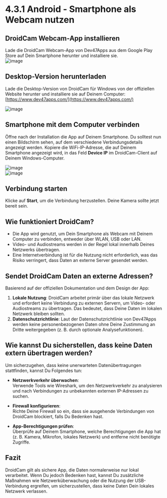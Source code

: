 # 4.3.1 Android - Smartphone als Webcam nutzen

## DroidCam Webcam-App installieren

Lade die DroidCam Webcam-App von Dev47Apps aus dem Google Play Store auf Dein Smartphone herunter und installiere sie.  
![image](https://github.com/user-attachments/assets/79ac1c4b-46ee-45b6-b90a-37d3a96169db)

## Desktop-Version herunterladen

Lade die Desktop-Version von DroidCam für Windows von der offiziellen Website herunter und installiere sie auf Deinem Computer:  
[https://www.dev47apps.com/](https://www.dev47apps.com/)

![image](https://github.com/user-attachments/assets/9c9455cd-606f-4dc0-9eb9-558c121039f7)

## Smartphone mit dem Computer verbinden

Öffne nach der Installation die App auf Deinem Smartphone. Du solltest nun einen Bildschirm sehen, auf dem verschiedene Verbindungsdetails angezeigt werden. Kopiere die WiFi-IP-Adresse, die auf Deinem Smartphone angezeigt wird, in das Feld **Device IP** im DroidCam-Client auf Deinem Windows-Computer.

![image](https://github.com/user-attachments/assets/afa87e96-60a5-4b40-97af-0b7340ea4a4c)  
![image](https://github.com/user-attachments/assets/b4229799-fcc6-4387-b140-2e42dc976877)

## Verbindung starten

Klicke auf **Start**, um die Verbindung herzustellen. Deine Kamera sollte jetzt bereit sein.

## Wie funktioniert DroidCam?

- Die App wird genutzt, um Dein Smartphone als Webcam mit Deinem Computer zu verbinden, entweder über WLAN, USB oder LAN.
- Video- und Audiostreams werden in der Regel lokal innerhalb Deines Netzwerks übertragen.
- Eine Internetverbindung ist für die Nutzung nicht erforderlich, was das Risiko verringert, dass Daten an externe Server gesendet werden.

## Sendet DroidCam Daten an externe Adressen?

Basierend auf der offiziellen Dokumentation und dem Design der App:

1. **Lokale Nutzung**: DroidCam arbeitet primär über das lokale Netzwerk und erfordert keine Verbindung zu externen Servern, um Video- oder Audiostreams zu übertragen. Das bedeutet, dass Deine Daten im lokalen Netzwerk bleiben sollten.
2. **Datenschutzrichtlinie**: Laut der Datenschutzrichtlinie von Dev47Apps werden keine personenbezogenen Daten ohne Deine Zustimmung an Dritte weitergegeben (z. B. durch optionale Analysefunktionen).

## Wie kannst Du sicherstellen, dass keine Daten extern übertragen werden?

Um sicherzugehen, dass keine unerwarteten Datenübertragungen stattfinden, kannst Du Folgendes tun:

- **Netzwerkverkehr überwachen**:  
  Verwende Tools wie Wireshark, um den Netzwerkverkehr zu analysieren und nach Verbindungen zu unbekannten externen IP-Adressen zu suchen.

- **Firewall konfigurieren**:  
  Richte Deine Firewall so ein, dass sie ausgehende Verbindungen von DroidCam blockiert, falls Du Bedenken hast.

- **App-Berechtigungen prüfen**:  
  Überprüfe auf Deinem Smartphone, welche Berechtigungen die App hat (z. B. Kamera, Mikrofon, lokales Netzwerk) und entferne nicht benötigte Zugriffe.

## Fazit

DroidCam gilt als sichere App, die Daten normalerweise nur lokal verarbeitet. Wenn Du jedoch Bedenken hast, kannst Du zusätzliche Maßnahmen wie Netzwerküberwachung oder die Nutzung der USB-Verbindung ergreifen, um sicherzustellen, dass keine Daten Dein lokales Netzwerk verlassen.
